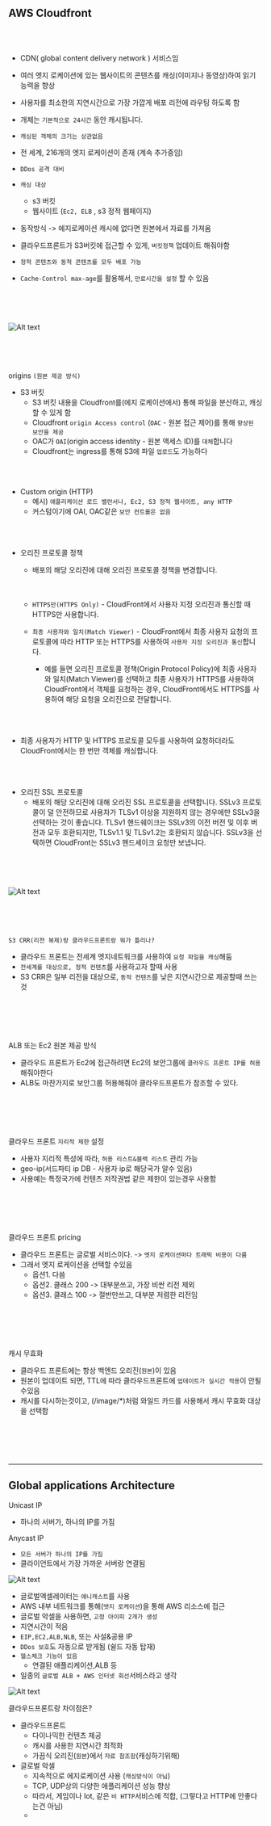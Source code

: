 ## AWS Cloudfront

<br><br>

- CDN( global content delivery network ) 서비스임
- 여러 엣지 로케이션에 있는 웹사이트의 콘텐츠를 캐싱(이미지나 동영상)하여 읽기 능력을 향상
- 사용자를 최소한의 지연시간으로 가장 가깝게 배포 리전에 라우팅 하도록 함
- 개체는 `기본적으로 24시간` 동안 캐시됩니다. 
- `캐싱된 객체의 크기는 상관없음`
- 전 세계, 216개의 엣지 로케이션이 존재 (계속 추가중임)
- `DDos 공격 대비`

- `캐싱 대상`
  - s3 버킷
  - 웹사이트 (`Ec2, ELB` , s3 정적 웹페이지)
- 동작방식 -> 에지로케이션 캐시에 없다면 원본에서 자료를 가져옴 

- 클라우드프론트가 S3버킷에 접근할 수 있게, `버킷정책` 업데이트 해줘야함
- `정적 콘텐츠와 동적 콘텐츠를 모두 배포 가능`
- `Cache-Control max-age`를 활용해서, `만료시간을 설정` 할 수 있음

<br><br><br>

![Alt text](../../etc/image2/%ED%81%B4%EB%9D%BC%EC%9A%B0%EB%93%9C%ED%94%84%EB%A1%A0%ED%8A%B81.png)


<br><br><br>

origins `(원본 제공 방식)`
- S3 버킷
  - S3 버킷 내용을 Cloudfront를(에지 로케이션에서) 통해 파일을 분산하고, 캐싱 할 수 있게 함
  - Cloudfront `origin Access control` (`OAC` - 원본 접근 제어)를 통해 `향상된 보안을 제공`
  - OAC가 `OAI`(origin access identity - 원본 액세스 ID)를 `대체`합니다
  - Cloudfront는 ingress를 통해 S3에 파일 `업로드`도 가능하다

<br><br>

- Custom origin (HTTP)
  - 예시) `애플리케이션 로드 밸런서나, Ec2, S3 정적 웹사이트, any HTTP`
  - 커스텀이기에 OAI, OAC같은 `보안 컨트롤은 없음`



<br><br>

- 오리진 프로토콜 정책
  - 배포의 해당 오리진에 대해 오리진 프로토콜 정책을 변경합니다.<br><br><br>

  - `HTTPS만(HTTPS Only)` - CloudFront에서 사용자 지정 오리진과 통신할 때 HTTPS만 사용합니다.
  - `최종 사용자와 일치(Match Viewer)` - CloudFront에서 최종 사용자 요청의 프로토콜에 따라 HTTP 또는 HTTPS를 사용하여 `사용자 지정 오리진과 통신`합니다. 
    - 예를 들면 오리진 프로토콜 정책(Origin Protocol Policy)에 최종 사용자와 일치(Match Viewer)를 선택하고 최종 사용자가 HTTPS를 사용하여 CloudFront에서 객체를 요청하는 경우, CloudFront에서도 HTTPS를 사용하여 해당 요청을 오리진으로 전달합니다.

<br><br>

- 최종 사용자가 HTTP 및 HTTPS 프로토콜 모두를 사용하여 요청하더라도 CloudFront에서는 한 번만 객체를 캐싱합니다.

<br><br>

- 오리진 SSL 프로토콜
  - 배포의 해당 오리진에 대해 오리진 SSL 프로토콜을 선택합니다. SSLv3 프로토콜이 덜 안전하므로 사용자가 TLSv1 이상을 지원하지 않는 경우에만 SSLv3을 선택하는 것이 좋습니다. TLSv1 핸드쉐이크는 SSLv3의 이전 버전 및 이후 버전과 모두 호환되지만, TLSv1.1 및 TLSv1.2는 호환되지 않습니다. SSLv3을 선택하면 CloudFront는 SSLv3 핸드셰이크 요청만 보냅니다.

<br><br><br>

![Alt text](../../etc/image2/%ED%81%B4%EB%9D%BC%EC%9A%B0%EB%93%9C%ED%94%84%EB%A1%A0%ED%8A%B82.png)

<br><br><br>


`S3 CRR(리전 복제)랑 클라우드프론트랑 뭐가 틀리나?`
- 클라우드 프론트는 전세계 엣지네트워크를 사용하여 `요청 파일을 캐싱`해둠
- `전세계를 대상으로, 정적 컨텐츠`를 사용하고자 할때 사용
- S3 CRR은 일부 리전을 대상으로, `동적 컨텐츠`를 낮은 지연시간으로 제공할때 쓰는것


<br><br><br><br>





ALB 또는 Ec2 원본 제공 방식
- 클라우드 프론트가 Ec2에 접근하려면 Ec2의 보안그룹에 `클라우드 프론트 IP를 허용` 해줘야한다 
- ALB도 마찬가지로 보안그룹 허용해줘야 클라우드프론트가 참조할 수 있다.

<br><br><br><br>

클라우드 프론트 `지리적 제한` 설정
- 사용자 지리적 특성에 따라, `허용 리스트&블랙 리스트` 관리 가능
- geo-ip(서드파티 ip DB - 사용자 ip로 해당국가 알수 있음)
- 사용예는 특정국가에 컨텐츠 저작권법 같은 제한이 있는경우 사용함

<br><br><br><br>


클라우드 프론트 pricing
- 클라우드 프론트는 글로벌 서비스이다. -> `엣지 로케이션마다 트래픽 비용이 다름`
- 그래서 엣지 로케이션을 선택할 수있음
  - 옵션1. 다씀
  - 옵션2. 클래스 200 -> 대부분쓰고, 가장 비싼 리전 제외
  - 옵션3. 클래스 100 -> 절반만쓰고, 대부분 저렴한 리전임

<br><br><br><br>


캐시 무효화
- 클라우드 프론트에는 항상 백엔드 오리진(`원본`)이 있음
- 원본이 업데이트 되면, TTL에 따라 클라우드프론트에 `업데이트가 실시간 적용`이 안될수있음
- 캐시를 다시하는것이고, (/image/*)처럼 와일드 카드를 사용해서 캐시 무효화 대상을 선택함





<br><br><br><br>




--------------------------
## Global applications Architecture


Unicast IP
- 하나의 서버가, 하나의 IP를 가짐

Anycast IP
- `모든 서버가 하나의 IP를 가짐`
- 클라이언트에서 가장 가까운 서버랑 연결됨


![Alt text](../../etc/image2/%EC%95%A0%EB%8B%88%EC%BA%90%EC%8A%A4%ED%8A%B8.png)




- 글로벌엑셀레이터는 `애니캐스트`를 사용
- AWS 내부 네트워크를 통해(`엣지 로케이션`)을 통해 AWS 리소스에 접근
- 글로벌 악셀을 사용하면, `고정 아이피 2개가 생성`
- 지연시간이 적음
- `EIP,EC2,ALB,NLB`, 또는 사설&공용 IP
- `DDos 보호`도 자동으로 받게됨 (쉴드 자동 탑재)
- `헬스체크 기능이 있음`
  - 연결된 애플리케이션,ALB 등
- 일종의 `글로벌 ALB + AWS 인터넷 회선`서비스라고 생각

![Alt text](../../etc/image2/%EA%B8%80%EB%A1%9C%EB%B2%8C%EC%95%85%EC%84%B8%EB%A0%88%EC%9D%B4%ED%84%B0.png)



클라우드프론트랑 차이점은?
- 클라우드프론트
  - 다이나믹한 컨텐츠 제공
  - 캐시를 사용한 지연시간 최적화
  - 가끔식 오리진(`원본`)에서 `자료 참조함`(캐싱하기위해)
- 글로벌 악셀
  - 지속적으로 에지로케이션 사용 (`캐싱방식이 아님`)
  - TCP, UDP상의 다양한 애플리케이션 성능 향상
  - 따라서, 게임이나 Iot, 같은 `비 HTTP`서비스에 적합, (그렇다고 HTTP에 안좋다는건 아님)
  - 

























